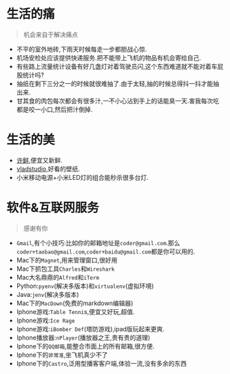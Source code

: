 # 生活的痛
>机会来自于解决痛点

- 不平的室外地砖,下雨天时候每走一步都胆战心惊.
- 机场安检处应该提供快递服务.把不能带上飞机的物品有机会寄给自己.
- 有些路上流量统计设备有好几盏灯对着驾驶员闪,这个东西难道就不能对着车屁股统计吗?
- 抽纸在剩下三分之一的时候就很难抽了.由于太轻,抽的时候总得抖一抖才能抽出来.
- 甘其食的肉包每次都会有很多汁,一不小心沾到手上的话能臭一天.害我每次吃都是咬一小口,然后把汁倒掉.

# 生活的美

- [许鲜](http://www.xuxian.com),便宜又新鲜.
- [vladstudio](http://www.vladstudio.com),好看的壁纸.
- 小米移动电源+小米LED灯的组合能秒杀很多台灯.

# 软件&互联网服务
>感谢有你

- `Gmail`,有个小技巧:比如你的邮箱地址是`coder@gmail.com`.那么`coder+taobao@gmail.com`,`coder+baidu@gmail.com`都是你可以用的.
- Mac下的`Magnet`,用来管理窗口,很好用
- Mac下抓包工具`Charles`和`Wireshark`
- Mac大名鼎鼎的`Alfred`和`iTerm`
- Python:`pyenv`(解决多版本)和`virtualenv`(虚拟环境)
- Java:`jenv`(解决多版本)
- Mac下的`MacDown`(免费的markdown编辑器)
- Iphone游戏:`Table Tenni`s,便宜又好玩,超值.
- Iphone游戏:`Ice Rage`
- Iphone游戏:`iBomber Def`(塔防游戏),ipad版玩起来更爽.
- Iphone播放器:`nPlayer`(播放器之王,贵有贵的道理)
- Iphone下的`QQ邮箱`,能整合市面上的所有邮箱,很方便.
- Iphone下的`非常准`,坐飞机真少不了
- Iphone下的`Castro`,泛用型播客客户端,体验一流,没有多余的东西


